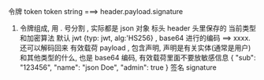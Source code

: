 令牌 token 
token string ===> header.payload.signature
1. 令牌组成, 用 . 号分割 , 实际都是 json 对象
   标头 header  头里保存的 当前类型和加密算法 默认 jwt {typ: jwt, alg:'HS256} , base64 进行的编码 ==> xxxx. 还可以解码回来 
   有效载荷 payload , 包含声明, 声明是有关实体(通常是用户)和其他类型的什么, 也是 base64 编码, 有效载荷里面不要放敏感信息
   {
       "sub": "123456",
       "name": "json Doe",
       "admin": true
   }
   签名 signature
   
   


















